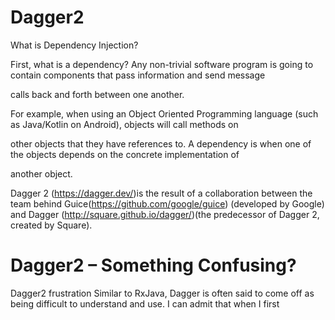 # Dagger2

What is Dependency Injection?

First, what is a dependency? Any non-trivial software program is going to contain components that pass information and send message 

calls back and forth between one another.


For example, when using an Object Oriented Programming language (such as Java/Kotlin on Android), objects will call methods on

other objects that they have references to. A dependency is when one of the objects depends on the concrete implementation of 

another object.

Dagger 2 (https://dagger.dev/)is the result of a collaboration between the team behind Guice(https://github.com/google/guice) (developed by Google) and Dagger (http://square.github.io/dagger/)(the predecessor of Dagger 2, created by Square).

 
    
# Dagger2 – Something Confusing?


Dagger2 frustration
Similar to RxJava, Dagger is often said to come off as being difficult to understand and use. I can admit that when I first 

